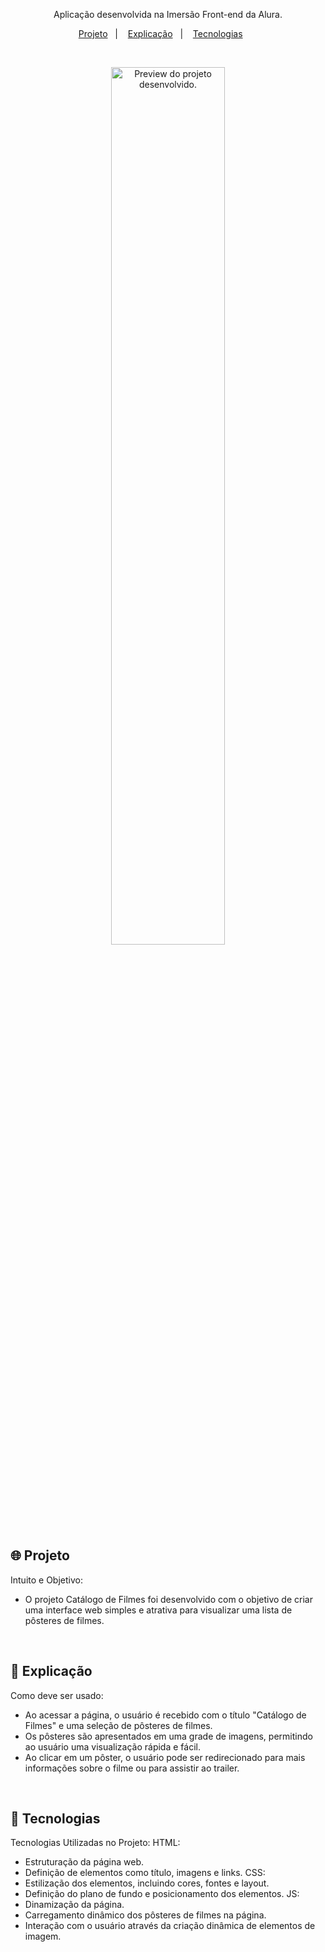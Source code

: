 <p align="center">
Aplicação desenvolvida na Imersão Front-end da Alura.
</p>

<p align="center">
  <a href="#-projeto">Projeto</a>&nbsp;&nbsp;&nbsp;|&nbsp;&nbsp;&nbsp;
  <a href="#-projeto">Explicação</a>&nbsp;&nbsp;&nbsp;|&nbsp;&nbsp;&nbsp;
  <a href="#-tecnologias">Tecnologias</a>&nbsp;&nbsp;&nbsp;&nbsp;&nbsp;&nbsp;
</p>

<br>

<p align="center">
  <img alt="Preview do projeto desenvolvido." src=".github/preview.png" width="60%">
</p>

## 🌐 Projeto

Intuito e Objetivo:
- O projeto Catálogo de Filmes foi desenvolvido com o objetivo de criar uma interface web simples e atrativa para visualizar uma lista de pôsteres de filmes.

<br/>

## 🎯 Explicação 

Como deve ser usado:
  - Ao acessar a página, o usuário é recebido com o título "Catálogo de Filmes" e uma seleção de pôsteres de filmes.
  - Os pôsteres são apresentados em uma grade de imagens, permitindo ao usuário uma visualização rápida e fácil.
  - Ao clicar em um pôster, o usuário pode ser redirecionado para mais informações sobre o filme ou para assistir ao trailer.

<br/>

## 🚀 Tecnologias

Tecnologias Utilizadas no Projeto:
HTML:
  - Estruturação da página web.
  - Definição de elementos como título, imagens e links.
CSS:
  - Estilização dos elementos, incluindo cores, fontes e layout.
  - Definição do plano de fundo e posicionamento dos elementos.
JS:
  - Dinamização da página.
  - Carregamento dinâmico dos pôsteres de filmes na página.
  - Interação com o usuário através da criação dinâmica de elementos de imagem.
